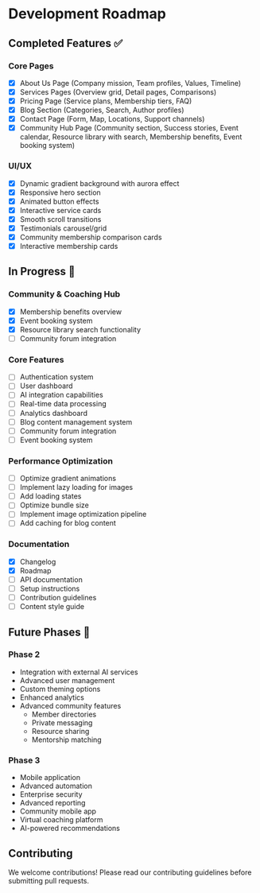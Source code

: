 # Development Roadmap

## Completed Features ✅

### Core Pages
- [x] About Us Page (Company mission, Team profiles, Values, Timeline)
- [x] Services Pages (Overview grid, Detail pages, Comparisons)
- [x] Pricing Page (Service plans, Membership tiers, FAQ)
- [x] Blog Section (Categories, Search, Author profiles)
- [x] Contact Page (Form, Map, Locations, Support channels)
- [x] Community Hub Page (Community section, Success stories, Event calendar, Resource library with search, Membership benefits, Event booking system)

### UI/UX
- [x] Dynamic gradient background with aurora effect
- [x] Responsive hero section
- [x] Animated button effects
- [x] Interactive service cards
- [x] Smooth scroll transitions
- [x] Testimonials carousel/grid
- [x] Community membership comparison cards
- [x] Interactive membership cards

## In Progress 🚧

### Community & Coaching Hub
- [x] Membership benefits overview
- [x] Event booking system
- [x] Resource library search functionality
- [ ] Community forum integration

### Core Features
- [ ] Authentication system
- [ ] User dashboard
- [ ] AI integration capabilities
- [ ] Real-time data processing
- [ ] Analytics dashboard
- [ ] Blog content management system
- [ ] Community forum integration
- [ ] Event booking system

### Performance Optimization
- [ ] Optimize gradient animations
- [ ] Implement lazy loading for images
- [ ] Add loading states
- [ ] Optimize bundle size
- [ ] Implement image optimization pipeline
- [ ] Add caching for blog content

### Documentation
- [x] Changelog
- [x] Roadmap
- [ ] API documentation
- [ ] Setup instructions
- [ ] Contribution guidelines
- [ ] Content style guide

## Future Phases 🔮

### Phase 2
- Integration with external AI services
- Advanced user management
- Custom theming options
- Enhanced analytics
- Advanced community features
  - Member directories
  - Private messaging
  - Resource sharing
  - Mentorship matching

### Phase 3
- Mobile application
- Advanced automation
- Enterprise security
- Advanced reporting
- Community mobile app
- Virtual coaching platform
- AI-powered recommendations

## Contributing
We welcome contributions! Please read our contributing guidelines before submitting pull requests.